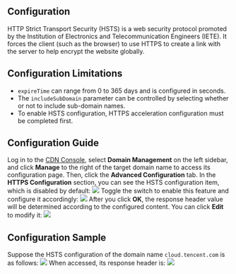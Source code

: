 

## Configuration

HTTP Strict Transport Security (HSTS) is a web security protocol promoted by the Institution of Electronics and Telecommunication Engineers (IETE). It forces the client (such as the browser) to use HTTPS to create a link with the server to help encrypt the website globally.

## Configuration Limitations

- `expireTime` can range from 0 to 365 days and is configured in seconds.
- The `includeSubDomain` parameter can be controlled by selecting whether or not to include sub-domain names.
- To enable HSTS configuration, HTTPS acceleration configuration must be completed first.

## Configuration Guide

Log in to the [CDN Console](https://console.cloud.tencent.com/cdn), select **Domain Management** on the left sidebar, and click **Manage** to the right of the target domain name to access its configuration page. Then, click the **Advanced Configuration** tab. In the **HTTPS Configuration** section, you can see the HSTS configuration item, which is disabled by default:
![](https://main.qcloudimg.com/raw/4e44076b3485c9de15776134af7d5e96.png)
Toggle the switch to enable this feature and configure it accordingly:
![](https://main.qcloudimg.com/raw/5a98a2ede54d4eceb8b5f4f0a8bbaa3b.png)
After you click **OK**, the response header value will be determined according to the configured content. You can click **Edit** to modify it:
![](https://main.qcloudimg.com/raw/e22e2cf4ad493379db7f1bcf49cfa03a.png)

## Configuration Sample

Suppose the HSTS configuration of the domain name `cloud.tencent.com` is as follows:
![](https://main.qcloudimg.com/raw/58e49b2b5a0b94f21fa3547dda08daed.png)
When accessed, its response header is:
![](https://main.qcloudimg.com/raw/910e57e5abdedba4a33b4e4748a81318.png)

